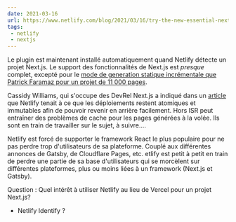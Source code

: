 ```yaml
---
date: 2021-03-16
url: https://www.netlify.com/blog/2021/03/16/try-the-new-essential-next.js-plugin-now-with-auto-install/
tags:
 - netlify
 - nextjs
---
```

Le plugin est maintenant installé automatiquement quand Netlify détecte un projet Next.js. Le support des fonctionnalités de Next.js est *presque* complet, excepté pour le [mode de generation statique incrémentale que Patrick Faramaz pour un projet de 11 000 pages](https://jamstatic.fr/2021/03/09/11000-pages-statiques/#la-r%C3%A9g%C3%A9n%C3%A9ration-incr%C3%A9mentale-%C3%A0-la-rescousse).

Cassidy Williams, qui s'occupe des DevRel Next.js a indiqué dans un [article](https://www.netlify.com/blog/2021/03/08/incremental-static-regeneration-its-benefits-and-its-flaws/) que Netlify tenait à ce que les déploiements restent atomiques et immutables afin de pouvoir revenir en arrière facilement. Hors ISR peut entraîner des problèmes de cache pour les pages générées à la volée. Ils sont en train de travailler sur le sujet, à suivre....

Netlify est forcé de supporter le framework React le plus populaire pour ne pas perdre trop d'utilisateurs de sa plateforme. Couplé aux différentes annonces de Gatsby, de Cloudflare Pages, etc.  etlify est petit à petit en train de perdre une partie de sa base d'utilisateurs qui se morcèlent sur différentes plateformes, plus ou moins liées à un framework (Next.js et Gatsby).

Question : Quel intérêt à utiliser Netlify au lieu de Vercel pour un projet Next.js?
- Netlify Identify ?